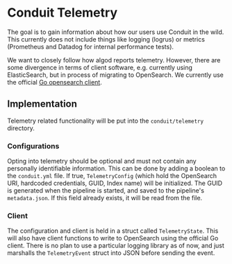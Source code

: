 # Conduit Telemetry

The goal is to gain information about how our users use Conduit in the wild. This currently does not include things like logging (logrus) or metrics (Prometheus and Datadog for internal performance tests).

We want to closely follow how algod reports telemetry. However, there are some divergence in terms of client software, e.g. currently using ElasticSearch, but in process of migrating to OpenSearch. We currently use the official [Go opensearch client](https://opensearch.org/docs/latest/clients/go/).

## Implementation

Telemetry related functionality will be put into the `conduit/telemetry` directory.

### Configurations

Opting into telemetry should be optional and must not contain any personally identifiable information. This can be done by adding a boolean to the `conduit.yml` file. If true, `TelemetryConfig` (which hold the OpenSearch URI, hardcoded credentials, GUID, Index name) will be initialized. The GUID is generated when the pipeline is started, and saved to the pipeline's `metadata.json`. If this field already exists, it will be read from the file.

### Client

The configuration and client is held in a struct called `TelemetryState`. This will also have client functions to write to OpenSearch using the official Go client. There is no plan to use a particular logging library as of now, and just marshalls the `TelemetryEvent` struct into JSON before sending the event.
